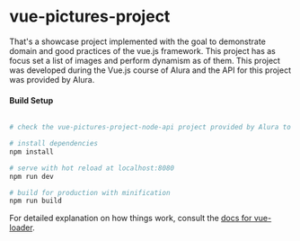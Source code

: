 # vue-pictures-project

That's a showcase project implemented with the goal to demonstrate domain and good practices of the vue.js framework. This project has as focus set a list of images and perform dynamism as of them. This project was developed during the Vue.js course of Alura and the API for this project was provided by Alura. 

#### Build Setup

``` bash

# check the vue-pictures-project-node-api project provided by Alura to undestand how to run the api

# install dependencies
npm install

# serve with hot reload at localhost:8080
npm run dev

# build for production with minification
npm run build
```

For detailed explanation on how things work, consult the [docs for vue-loader](http://vuejs.github.io/vue-loader).
